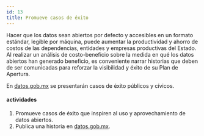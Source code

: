 ```yaml
---
id: 13
title: Promueve casos de éxito
---
```


Hacer que los datos sean abiertos por defecto y accesibles en un formato estándar, legible por máquina, puede aumentar la productividad y ahorro de costos de las dependencias, entidades y empresas productivas del Estado. Al realizar un análisis de costo-beneficio sobre la medida en qué los datos abiertos han generado beneficio, es conveniente narrar historias que deben de ser comunicadas para reforzar la visibilidad y éxito de su Plan de Apertura.

En [datos.gob.mx](http://datos.gob.mx) se presentarán casos de éxito públicos y cívicos.

#### actividades
1. Promueve casos de éxito que inspiren al uso y aprovechamiento de
   datos abiertos.
2. Publica una historia en [datos.gob.mx](http://datos.gob.mx).

